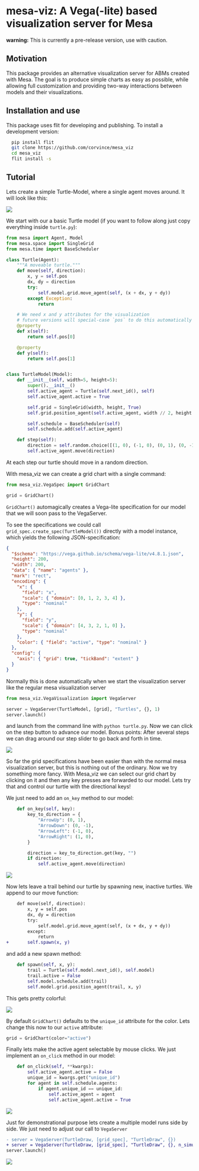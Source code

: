 # mesa-viz: A Vega(-lite) based visualization server for Mesa

**warning:** This is currently a pre-release version, use with caution.

## Motivation

This package provides an alternative visualization server for ABMs created with Mesa. The goal is to produce simple charts as easy as possible, while allowing full customization and providing two-way interactions between models and their visualizations.

## Installation and use

This package uses flit for developing and publishing. To install a development version:

```bash
  pip install flit
  git clone https://github.com/corvince/mesa_viz
  cd mesa_viz
  flit install -s
```

## Tutorial

Lets create a simple Turtle-Model, where a single agent moves around. It will look like this:

![](tutorial/step0.gif)

We start with our a basic Turtle model (if you want to follow along just copy everything inside `turtle.py`):

```python
from mesa import Agent, Model
from mesa.space import SingleGrid
from mesa.time import BaseScheduler

class Turtle(Agent):
    """A moveable turtle."""
    def move(self, direction):
        x, y = self.pos
        dx, dy = direction
        try:
            self.model.grid.move_agent(self, (x + dx, y + dy))
        except Exception:
            return

    # We need x and y attributes for the visualization
    # future versions will special-case `pos` to do this automatically
    @property
    def x(self):
        return self.pos[0]

    @property
    def y(self):
        return self.pos[1]


class TurtleModel(Model):
    def __init__(self, width=5, height=5):
        super().__init__()
        self.active_agent = Turtle(self.next_id(), self)
        self.active_agent.active = True

        self.grid = SingleGrid(width, height, True)
        self.grid.position_agent(self.active_agent, width // 2, height // 2)

        self.schedule = BaseScheduler(self)
        self.schedule.add(self.active_agent)

    def step(self):
        direction = self.random.choice([(1, 0), (-1, 0), (0, 1), (0, -1)])
        self.active_agent.move(direction)
```

At each step our turtle should move in a random direction.

With mesa_viz we can create a grid chart with a single command:

```python
from mesa_viz.VegaSpec import GridChart

grid = GridChart()
```

`GridChart()` automagically creates a Vega-lite specification for our model that we will soon pass to the VegaServer.

To see the specifications we could call `grid_spec.create_spec(TurtleModel())` directly with a model instance, which yields the following JSON-specification:

```json
{
  "$schema": "https://vega.github.io/schema/vega-lite/v4.8.1.json",
  "height": 200,
  "width": 200,
  "data": { "name": "agents" },
  "mark": "rect",
  "encoding": {
    "x": {
      "field": "x",
      "scale": { "domain": [0, 1, 2, 3, 4] },
      "type": "nominal"
    },
    "y": {
      "field": "y",
      "scale": { "domain": [4, 3, 2, 1, 0] },
      "type": "nominal"
    },
    "color": { "field": "active", "type": "nominal" }
  },
  "config": {
    "axis": { "grid": true, "tickBand": "extent" }
  }
}
```

Normally this is done automatically when we start the visualization server like the regular mesa visualization server

```python
from mesa_viz.VegaVisualization import VegaServer

server = VegaServer(TurtleModel, [grid], "Turtles", {}, 1)
server.launch()
```

and launch from the command line with `python turtle.py`. Now we can click on the step button to advance our model. Bonus points: After several steps we can drag around our step slider to go back and forth in time.

![](tutorial/step0.gif)

So far the grid specifications have been easier than with the normal mesa visualization server, but this is nothing out of the ordinary. Now we try something more fancy. With Mesa_viz we can select our grid chart by clicking on it and then any key presses are forwarded to our model. Lets try that and control our turtle with the directional keys!

We just need to add an `on_key` method to our model:

```python
    def on_key(self, key):
        key_to_direction = {
            "ArrowUp": (0, 1),
            "ArrowDown": (0, -1),
            "ArrowLeft": (-1, 0),
            "ArrowRight": (1, 0),
        }

        direction = key_to_direction.get(key, "")
        if direction:
            self.active_agent.move(direction)
```

![](tutorial/step1.gif)

Now lets leave a trail behind our turtle by spawning new, inactive turtles. We append to our move function:

```diff
    def move(self, direction):
        x, y = self.pos
        dx, dy = direction
        try:
            self.model.grid.move_agent(self, (x + dx, y + dy))
        except:
            return
+       self.spawn(x, y)
```

and add a new spawn method:

```python
    def spawn(self, x, y):
        trail = Turtle(self.model.next_id(), self.model)
        trail.active = False
        self.model.schedule.add(trail)
        self.model.grid.position_agent(trail, x, y)
```

This gets pretty colorful:

![](tutorial/step2.gif)

By default `GridChart()` defaults to the `unique_id` attribute for the color. Lets change this now to our `active` attribute:

```python
grid = GridChart(color="active")
```

Finally lets make the active agent selectable by mouse clicks. We just implement an `on_click` method in our model:

```python
    def on_click(self, **kwargs):
        self.active_agent.active = False
        unique_id = kwargs.get("unique_id")
        for agent in self.schedule.agents:
            if agent.unique_id == unique_id:
                self.active_agent = agent
                self.active_agent.active = True
```

![](tutorial/step3.gif)

Just for demonstrational purpose lets create a multiple model runs side by side. We just need to adjust our call to `VegaServer`

```diff
- server = VegaServer(TurtleDraw, [grid_spec], "TurtleDraw", {})
+ server = VegaServer(TurtleDraw, [grid_spec], "TurtleDraw", {}, n_simulations=3)
server.launch()
```

![](tutorial/multimodel.gif)
